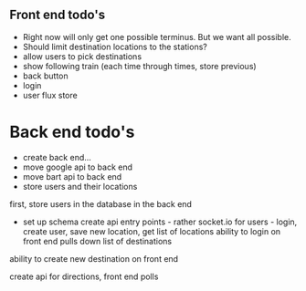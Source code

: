 ## Front end todo's
- Right now will only get one possible terminus. But we want all possible. 
- Should limit destination locations to the stations?
- allow users to pick destinations
- show following train (each time through times, store previous)
- back button
- login
- user flux store

# Back end todo's
- create back end...
- move google api to back end
- move bart api to back end
- store users and their locations



first, store users in the database in the back end
  - set up schema
create api entry points - rather socket.io
  for users - login, create user, save new location, get list of locations
ability to login on front end
pulls down list of destinations

ability to create new destination on front end




create api for directions, front end polls





